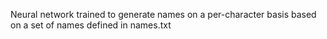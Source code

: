 Neural network trained to generate names on a per-character basis based on a set of names defined in names.txt